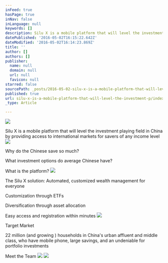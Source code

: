 ```yaml
---
inFeed: true
hasPage: true
inNav: false
inLanguage: null
keywords: []
description: Silu X is a mobile platform that will level the investment playing field in China by providing access to international markets for savers of any income level
datePublished: '2016-05-02T16:15:22.642Z'
dateModified: '2016-05-02T16:14:23.869Z'
title: ''
author: []
authors: []
publisher:
  name: null
  domain: null
  url: null
  favicon: null
starred: false
sourcePath: _posts/2016-05-02-silu-x-is-a-mobile-platform-that-will-level-the-investment-p.md
published: true
url: silu-x-is-a-mobile-platform-that-will-level-the-investment-p/index.html
_type: Article

---
```

![](https://the-grid-user-content.s3-us-west-2.amazonaws.com/b1809543-7266-48ba-abe9-0c5d5331c693.png)

Silu X is a mobile platform that will level the investment playing field in China by providing access to international markets for savers of any income level
![](https://the-grid-user-content.s3-us-west-2.amazonaws.com/ba7b2ec6-6155-44b4-ba63-2f191bc153d7.png)

Why do the Chinese save so much?

What investment options do average Chinese have?

What is the platform?
![](https://the-grid-user-content.s3-us-west-2.amazonaws.com/d9379a2e-250d-4c1b-815d-a1b30c8e3dfb.png)

The Silu X solution: Automated, customized wealth management for everyone

Customization through ETFs

Diversification through asset allocation

Easy access and registration within minutes
![](https://the-grid-user-content.s3-us-west-2.amazonaws.com/6af5e37f-dd14-4e42-ad78-c31d3be5b83b.png)

  
Target Market

22 million (and growing ) households in China's urban affluent and middle class, who have mobile phone, large savings, and an undeniable for portfolio investments

Meet the Team
![](https://the-grid-user-content.s3-us-west-2.amazonaws.com/e5e4c5a7-ad8f-4d6b-9595-b68c54bb4f8f.png)
![](https://the-grid-user-content.s3-us-west-2.amazonaws.com/fd7c3a60-0f05-4534-bca2-dcff50286770.png)